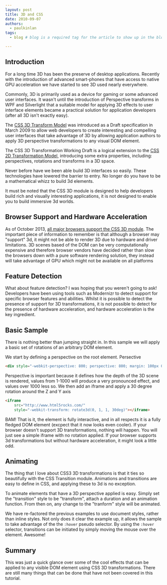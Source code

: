 ```yaml
---
layout: post
title: 3D and CSS
date: 2010-09-07
authors:
  - paulkinlan
tags:
  - blog # blog is a required tag for the article to show up in the blog.

---
```


## Introduction

For a long time 3D has been the preserve of desktop applications. Recently with the introduction of advanced smart-phones that have access to native GPU acceleration we have started to see 3D used nearly everywhere.

Commonly, 3D is primarily used as a device for gaming or some advanced user interfaces.  It wasn't until the introduction of Perspective transforms in WPF and Silverlight that a suitable model for applying 3D effects to user interface elements became a practical solution for application developers (after all 3D isn't exactly easy).

The [CSS 3D Transform Model](http://www.w3.org/TR/css3-3d-transforms/) was introduced as a Draft specification in March 2009 to allow web developers to create interesting and compelling user interfaces that take advantage of 3D by allowing application authors to apply 3D perspective transformations to any visual DOM element.

The CSS 3D Transformation Working Draft is a logical extension to the [CSS 2D Transformation Model](http://www.w3.org/TR/css3-2d-transforms), introducing some extra properties, including: perspectives, rotations and transforms in a 3D space.

Never before have we been able build 3D interfaces so easily. These technologies have lowered the barrier to entry.  No longer do you have to be a mathematical whizz to build 3d elements.

It must be noted that the CSS 3D module is designed to help developers build rich and visually interesting applications, it is not designed to enable you to build immersive 3d worlds.

## Browser Support and Hardware Acceleration

As of October 2013, [all major browsers support the CSS 3D module](http://caniuse.com/#feat=transforms3d).  The important piece of information to remember is that although a browser may "support" 3d, it might not be able to render 3D due to hardware and driver limitations.
3D scenes based of the DOM can be very computationally expensive and therefore browser vendors have decided rather than slow the browsers down with a pure software rendering solution, they instead will take advantage of GPU which might not be available on all platforms

## Feature Detection

What about feature detection? I was hoping that you weren't going to ask!
Developers have been using tools such as Modernizr to detect support for specific browser features and abilities.  Whilst it is possible to detect the presence of support for 3D transformations, it is not possible to detect for the presence of hardware acceleration, and hardware acceleration is the key ingredient.

## Basic Sample

There is nothing better than jumping straight in. In this sample we will apply a basic set of rotations of an arbitrary DOM element.

We start by defining a perspective on the root element. Persective

```html
<div style="-webkit-perspective: 800; perspective: 800; margin: 100px 0 0 50px">
```

Perspective is important because it defines how the depth of the 3D scene is rendered, values from 1-1000 will produce a very pronounced effect, and values over 1000 less so.
We then add an iframe and apply a 30 degree rotation around the Z and Y axis

```html
<iframe
    src="http://www.html5rocks.com/"
    style="-webkit-transform: rotate3d(0, 1, 1, 30deg)"></iframe>
```

BAM! That is it, the element is fully interactive, and in all respects it is a fully fledged DOM element (excpect that it now looks even cooler).
If your browser doesn't support 3D transformations, nothing will happen. You will just see a simple iframe with no rotation applied.  If your browser supports 3d transformations but without hardware acceleration, it might look a little odd.

## Animating

The thing that I love about CSS3 3D transformations is that it ties so beautifully with the CSS Transition module.  Animations and transitions are easy to define in CSS, and applying these to 3d is no exception.

To animate elements that have a 3D perspective applied is easy.  Simply set the "transition" style to be "transform", attach a duration and an animation function.  From then on, any change to the "tranform" style will be animated.

We have re-factored the previous examples to use document styles, rather than inline styles. Not only does it clear the example up, it allows the sample to take advantage of the the `:hover` pseudo selector.  By using the `:hover` selector, transitions can be initiated by simply moving the mouse over the element. Awesome!

## Summary

This was just a quick glance over some of the cool effects that can be applied to any visible DOM element using CSS 3D transformations.  There are still many things that can be done that have not been covered in this tutorial.
